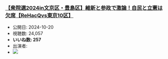 ### [【衆院選2024in文京区・豊島区】維新と参政で激論！自民と立憲は欠席【ReHacQvs東京10区】](https://www.youtube.com/watch?v=3RbmQA6W_rM)
-   公開日: 2024-10-20
-   視聴数: 24,057
-   **いいね数: 257**
-   出演者: 
- [![](https://img.youtube.com/vi/3RbmQA6W_rM/hqdefault.jpg)](https://www.youtube.com/watch?v=3RbmQA6W_rM)
